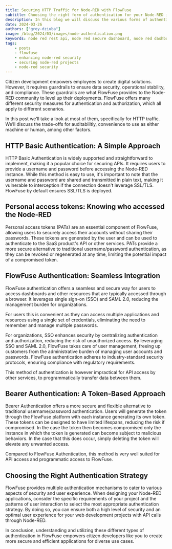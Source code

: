 ```yaml
---
title: Securing HTTP Traffic for Node-RED with FlowFuse
subtitle: Choosing the right form of authentication for your Node-RED integration is important.
description: In this blog we will discuss the various forms of authentication for integrating web applications with Node-RED.
date: 2024-03-26
authors: ["grey-dziuba"]
image: /blog/2024/03/images/node-authentication.png
keywords: node red rest api, node red secure dashboard, node red dashboard security, node red http endpoint, node red http in, basic auth, http basic authentication, basic access authentication, http authentication, http bearer, http auth bearer, http bearer auth, http bearer token, http request with bearer token
tags:
    - posts
    - flowfuse
    - enhancing node-red security
    - securing node-red projects
    - node-red security
---
```


Citizen development empowers employees to create digital solutions. However, it requires guardrails to ensure data security, operational stability, and compliance. These guardrails are what FlowFuse provides to the Node-RED community to level up their deployments. FlowFuse offers many different security measures for authentication and authorization, which all apply to different scenarios. 

In this post we’ll take a look at most of them, specifically for HTTP traffic. We’ll discuss the trade-offs for auditabliltiy, convenience to use as either machine or human, among other factors.

<!--more-->


## HTTP Basic Authentication: A Simple Approach

HTTP Basic Authentication is widely supported and straightforward to implement, making it a popular choice for securing APIs. It requires users to provide a username and password before accessing the Node-RED instance. While this method is easy to use, it's important to note that the username and password are shared and transmitted in plain text, making it vulnerable to interception if the connection doesn't leverage SSL/TLS. FlowFuse by default ensures SSL/TLS is deployed.

## Personal access tokens: Knowing who accessed the Node-RED

Personal access tokens (PATs) are an essential component of FlowFuse, allowing users to securely access their accounts without sharing their passwords. These tokens are generated by the user and can be used to authenticate to the SaaS product's API or other services. PATs provide a more secure alternative to traditional username/password authentication, as they can be revoked or regenerated at any time, limiting the potential impact of a compromised token.

## FlowFuse Authentication: Seamless Integration

FlowFuse authentication offers a seamless and secure way for users to access dashboards and other resources that are typically accessed through a browser. It leverages single sign-on (SSO) and SAML 2.0, reducing the management burden for organizations. 

For users this is convenient as they can access multiple applications and resources using a single set of credentials, eliminating the need to remember and manage multiple passwords.

For organizations, SSO enhances security by centralizing authentication and authorization, reducing the risk of unauthorized access. By leveraging SSO and SAML 2.0, FlowFuse takes care of user management, freeing up customers from the administrative burden of managing user accounts and passwords. FlowFuse authentication adheres to industry-standard security protocols, ensuring compliance with regulatory requirements.

This method of authentication is however impractical for API access by other services, to programmatically transfer data between them.


## Bearer Authentication: A Token-Based Approach

Bearer Authentication offers a more secure and flexible alternative to traditional username/password authentication. Users will generate the token through the FlowFuse platform with each instance generating its own token. These tokens can be designed to have limited lifespans, reducing the risk if compromised. In the case the token then becomes compromised only the instance in which the token is generated can become subject to malicious behaviors. In the case that this does occur, simply deleting the token will elevate any unwanted access.

Compared to FlowFuse Authentication, this method is very well suited for API access and programmatic access to FlowFuse.

## Choosing the Right Authentication Strategy

FlowFuse provides multiple authentication mechanisms to cater to various aspects of security and user experience. When designing your Node-RED applications, consider the specific requirements of your project and the patterns of user interaction to select the most appropriate authentication strategy. By doing so, you can ensure both a high level of security and an optimal user experience for your web development projects with API calls through Node-RED.

In conclusion, understanding and utilizing these different types of authentication in FlowFuse empowers citizen developers like you to create more secure and efficient applications for diverse use cases. 
